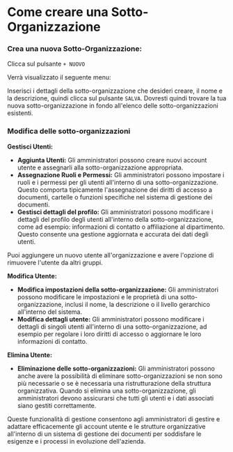 # Come creare una Sotto-Organizzazione

### Crea una nuova Sotto-Organizzazione:

Clicca sul pulsante `+ NUOVO`

Verrà visualizzato il seguente menu:

Inserisci i dettagli della sotto-organizzazione che desideri creare, il nome e la descrizione, quindi clicca sul pulsante `SALVA`. Dovresti quindi trovare la tua nuova sotto-organizzazione in fondo all'elenco delle sotto-organizzazioni esistenti.

### Modifica delle sotto-organizzazioni

**Gestisci Utenti:**

* **Aggiunta Utenti:** Gli amministratori possono creare nuovi account utente e assegnarli alla sotto-organizzazione appropriata.
* **Assegnazione Ruoli e Permessi:** Gli amministratori possono impostare i ruoli e i permessi per gli utenti all'interno di una sotto-organizzazione. Questo comporta tipicamente l'assegnazione dei diritti di accesso a documenti, cartelle o funzioni specifiche nel sistema di gestione dei documenti.
* **Gestisci dettagli del profilo:** Gli amministratori possono modificare i dettagli del profilo degli utenti all'interno della sotto-organizzazione, come ad esempio: informazioni di contatto o affiliazione al dipartimento. Questo consente una gestione aggiornata e accurata dei dati degli utenti.

Puoi aggiungere un nuovo utente all'organizzazione e avere l'opzione di rimuovere l'utente da altri gruppi.

**Modifica Utente:**

* **Modifica impostazioni della sotto-organizzazione:** Gli amministratori possono modificare le impostazioni e le proprietà di una sotto-organizzazione, inclusi il nome, la descrizione o il livello gerarchico all'interno del sistema.
* **Modifica dettagli utente:** Gli amministratori possono modificare i dettagli di singoli utenti all'interno di una sotto-organizzazione, ad esempio per regolare i loro diritti di accesso o aggiornare le loro informazioni di contatto.

**Elimina Utente:**

* **Eliminazione delle sotto-organizzazioni:** Gli amministratori possono anche avere la possibilità di eliminare sotto-organizzazioni se non sono più necessarie o se è necessaria una ristrutturazione della struttura organizzativa. Quando si elimina una sotto-organizzazione, gli amministratori devono assicurarsi che tutti gli utenti e i dati associati siano gestiti correttamente.

Queste funzionalità di gestione consentono agli amministratori di gestire e adattare efficacemente gli account utente e le strutture organizzative all'interno di un sistema di gestione dei documenti per soddisfare le esigenze e i processi in evoluzione dell'azienda.
